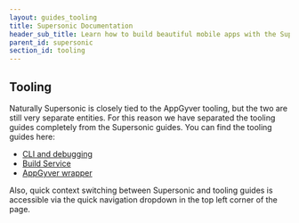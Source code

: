 ```yaml
---
layout: guides_tooling
title: Supersonic Documentation
header_sub_title: Learn how to build beautiful mobile apps with the Supersonic UI framework.
parent_id: supersonic
section_id: tooling
---
```


<section class="docs-section" id="tooling">

# Tooling

Naturally Supersonic is closely tied to the AppGyver tooling, but the two are still very separate entities. For this reason we have separated the tooling guides completely from the Supersonic guides. You can find the tooling guides here:

  - [CLI and debugging][cli-guides]
  - [Build Service][build-service-guides]
  - [AppGyver wrapper][wrapper-guides]

Also, quick context switching between Supersonic and tooling guides is accessible via the quick navigation dropdown in the top left corner of the page.

</section>

[cli-guides]: /tooling/cli
[build-service-guides]: /tooling/build-service
[wrapper-guides]: /tooling/wrapper